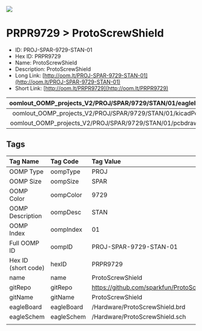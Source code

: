 


  
![][im]
# PRPR9729 > ProtoScrewShield

- ID: PROJ-SPAR-9729-STAN-01
- Hex ID: PRPR9729
- Name: ProtoScrewShield
- Description: ProtoScrewShield
- Long Link: [http://oom.lt/PROJ-SPAR-9729-STAN-01](http://oom.lt/PROJ-SPAR-9729-STAN-01)
- Short Link: [http://oom.lt/PRPR9729](http://oom.lt/PRPR9729)
  

|oomlout_OOMP_projects_V2/PROJ/SPAR/9729/STAN/01/eagleImage.png|oomlout_OOMP_projects_V2/PROJ/SPAR/9729/STAN/01/eagleSchemImage.png|oomlout_OOMP_projects_V2/PROJ/SPAR/9729/STAN/01/kicadPcb3dFront.png|oomlout_OOMP_projects_V2/PROJ/SPAR/9729/STAN/01/kicadPcb3dBack.png|
| :---: | :---: | :---: | :---: |
|oomlout_OOMP_projects_V2/PROJ/SPAR/9729/STAN/01/kicadPcb3d.png|oomlout_OOMP_projects_V2/PROJ/SPAR/9729/STAN/01/bomBack.png|oomlout_OOMP_projects_V2/PROJ/SPAR/9729/STAN/01/bomFront.png|oomlout_OOMP_projects_V2/PROJ/SPAR/9729/STAN/01/pcbdraw.svg|
|oomlout_OOMP_projects_V2/PROJ/SPAR/9729/STAN/01/pcbdrawBack.svg||||

## Tags
  

|Tag Name|Tag Code|Tag Value|
| :--- | :--- | :--- |
|OOMP Type|oompType|PROJ|
|OOMP Size|oompSize|SPAR|
|OOMP Color|oompColor|9729|
|OOMP Description|oompDesc|STAN|
|OOMP Index|oompIndex|01|
|Full OOMP ID|oompID|PROJ-SPAR-9729-STAN-01|
|Hex ID (short code)|hexID|PRPR9729|
|name|name|ProtoScrewShield|
|gitRepo|gitRepo|https://github.com/sparkfun/ProtoScrewShield|
|gitName|gitName|ProtoScrewShield|
|eagleBoard|eagleBoard|/Hardware/ProtoScrewShield.brd|
|eagleSchem|eagleSchem|/Hardware/ProtoScrewShield.sch|
||||



[im]: PROJ/SPAR/9729/STAN/01/kicadPcb3d_450.png
